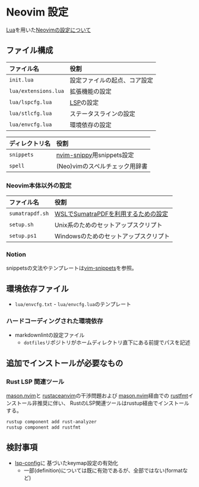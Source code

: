 # Neovim 設定

[Lua](https://www.lua.org/docs.html)を用いた[Neovimの設定について](https://neovim.io/doc/user/lua.html)

## ファイル構成

| ファイル名 | 役割 |
|  :-- | :-- |
| `init.lua` | 設定ファイルの起点、コア設定 |
| `lua/extensions.lua` | 拡張機能の設定 |
| `lua/lspcfg.lua` | [LSP](https://neovim.io/doc/user/lsp.html)の設定 |
| `lua/stlcfg.lua` | ステータスラインの設定 |
| `lua/envcfg.lua` | 環境依存の設定 |

| ディレクトリ名 | 役割 |
| :-- | :-- |
| `snippets` | [nvim-snippy](https://github.com/dcampos/nvim-snippy)用snippets設定 |
| `spell` | (Neo)vimのスペルチェック用辞書 |

### Neovim本体以外の設定

| ファイル名 | 役割 |
| :-- | :-- |
| `sumatrapdf.sh` | [WSLでSumatraPDFを利用するための設定](https://github.com/lervag/vimtex/issues/2566#issuecomment-1322886643) |
| `setup.sh` | Unix系のためのセットアップスクリプト |
| `setup.ps1` | Windowsのためのセットアップスクリプト |

### Notion

snippetsの文法やテンプレートは[vim-snippets](https://github.com/honza/vim-snippets)を参照。

## 環境依存ファイル

*   `lua/envcfg.txt` - `lua/envcfg.lua`のテンプレート

### ハードコーディングされた環境依存

*   markdownlintの設定ファイル
    *   `dotfiles`リポジトリがホームディレクトリ直下にある前提でパスを記述

## 追加でインストールが必要なもの

### Rust LSP 関連ツール

[mason.nvim](https://github.com/williamboman/mason.nvim)と
[rustaceanvim](https://github.com/mrcjkb/rustaceanvim)の干渉問題および
[mason.nvim](https://github.com/williamboman/mason.nvim)経由での
[rustfmt](https://github.com/rust-lang/rustfmt)インストール非推奨に伴い、
RustのLSP関連ツールはrustup経由でインストールする。

```zsh
rustup component add rust-analyzer
rustup component add rustfmt
```

## 検討事項

*   [lsp-config](https://github.com/neovim/nvim-lspconfig?tab=readme-ov-file#suggested-configuration)に
  基づいたkeymap設定の有効化
    *   一部(definition)については既に有効であるが、全部ではない(formatなど)
